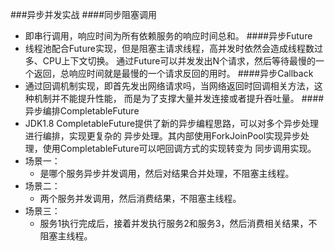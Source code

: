 ###异步并发实战
####同步阻塞调用
* 即串行调用，响应时间为所有依赖服务的响应时间总和。
####异步Future
* 线程池配合Future实现，但是阻塞主请求线程，高并发时依然会造成线程数过多、CPU上下文切换。
通过Future可以并发发出N个请求，然后等待最慢的一个返回，总响应时间就是最慢的一个请求反回的用时。
####异步Callback
* 通过回调机制实现，即首先发出网络请求吗，当网络返回时回调相关方法，这种机制并不能提升性能，
而是为了支撑大量并发连接或者提升吞吐量。
####异步编排CompletableFuture
* JDK1.8 CompletableFuture提供了新的异步编程思路，可以对多个异步处理进行编排，实现更复杂的
异步处理。其内部使用ForkJoinPool实现异步处理，使用CompletableFuture可以吧回调方式的实现转变为
同步调用实现。
* 场景一：
    * 是哪个服务异步并发调用，然后对结果合并处理，不阻塞主线程。
* 场景二：
    * 两个服务并发调用，然后消费结果，不阻塞主线程。
* 场景三：
    * 服务1执行完成后，接着并发执行服务2和服务3，然后消费相关结果，不阻塞主线程。